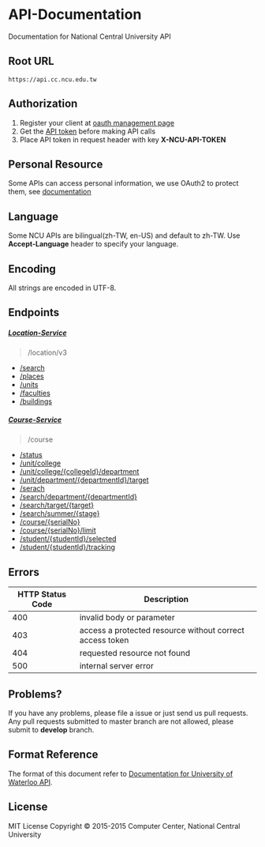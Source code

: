 # API-Documentation
Documentation for National Central University API

## Root URL
```
https://api.cc.ncu.edu.tw
```

## Authorization
1. Register your client at [oauth management page](https://api.cc.ncu.edu.tw/manage)
2. Get the [API token](oauth-service/README.md) before making API calls
3. Place API token in request header with key **X-NCU-API-TOKEN**

## Personal Resource
Some APIs can access personal information, we use OAuth2 to protect them, see [documentation](oauth-service/README.md)

## Language
Some NCU APIs are bilingual(zh-TW, en-US) and default to zh-TW. Use **Accept-Language** header to specify your language.

## Encoding
All strings are encoded in UTF-8.

## Endpoints
##### [Location-Service]
> /location/v3
- [/search](location-service/v3/search.md)
- [/places](location-service/v3/places.md)
- [/units](location-service/v3/units.md)
- [/faculties](location-service/v3/faculties.md)
- [/buildings](location-service/v3/buildings.md)

##### [Course-Service]
> /course
- [/status](course-service/status.md)
- [/unit/college](course-service/unit/college.md)
- [/unit/college/{collegeId}/department](course-service/unit/college_department.md)
- [/unit/department/{departmentId}/target](course-service/unit/department_target.md)
- [/serach](course-service/search/search.md)
- [/search/department/{departmentId}](course-service/search/department.md)
- [/search/target/{target}](course-service/search/target.md)
- [/search/summer/{stage}](course-service/search/summer.md)
- [/course/{serialNo}](course-service/course/course.md)
- [/course/{serialNo}/limit](course-service/course/limit.md)
- [/student/{studentId}/selected](course-service/student/selected.md)
- [/student/{studentId}/tracking](course-service/student/tracking.md)

## Errors

HTTP Status Code | Description       
---------------- | -----------------
400              | invalid body or parameter 
403              | access a protected resource without correct access token
404              | requested resource not found
500              | internal server error

## Problems?
If you have any problems, please file a issue or just send us pull requests.
Any pull requests submitted to master branch are not allowed, please submit to **develop** branch.

## Format Reference
The format of this document refer to [Documentation for University of Waterloo API](https://github.com/uWaterloo/api-documentation).

## License
MIT License Copyright © 2015-2015 Computer Center, National Central University

[API management page]:https://api.cc.ncu.edu.tw/manage
[Location-Service]:https://github.com/NCU-CC/Location-Service
[Course-Service]:https://github.com/NCU-CC/Course-Service

